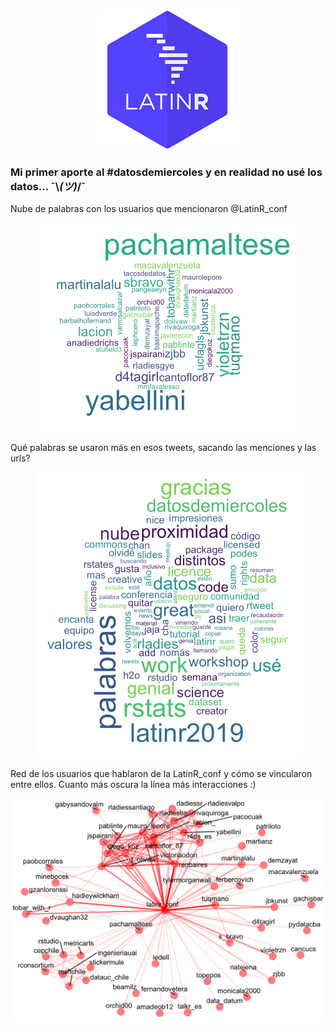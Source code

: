 <p align="center">
<img src="header.png"/>
</p>

### Mi primer aporte al #datosdemiercoles y en realidad no usé los datos... ¯\\_(ツ)_/¯ 

Nube de palabras con los usuarios que mencionaron @LatinR_conf

<p align="center">
<img src="users.png"/>
</p>

Qué palabras se usaron más en esos tweets, sacando las menciones y las urls?

<p align="center">
<img src="palabras.png"/>
</p>

Red de los usuarios que hablaron de la LatinR_conf y cómo se vincularon entre ellos. Cuanto más oscura la línea más interacciones :)

<p align="center">
<img src="red.png"/>
</p>

